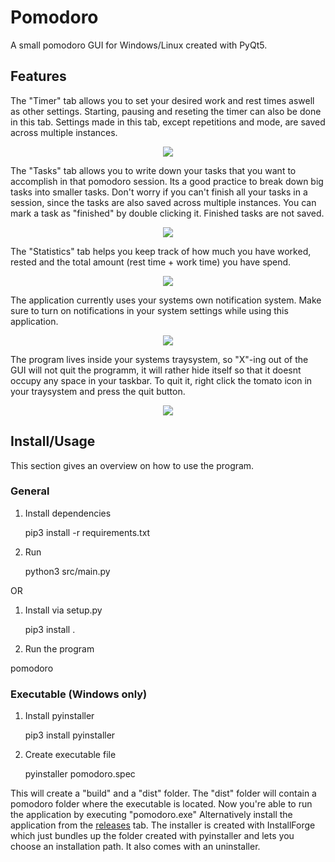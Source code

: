 # Pomodoro
A small pomodoro GUI for Windows/Linux created with PyQt5.

## Features

The "Timer" tab allows you to set your desired work and rest times aswell as other settings. Starting, pausing and reseting the timer can also be done in this tab. Settings made in this tab, except repetitions and mode, are saved across multiple instances.
<p align="center">
  <img src="https://raw.githubusercontent.com/burakmartin/pomodoro/main/screenshots/screenshot_1.png">
 </p>
 
The "Tasks" tab allows you to write down your tasks that you want to accomplish in that pomodoro session. Its a good practice to break down big tasks into smaller tasks. Don't worry if you can't finish all your tasks in a session, since the tasks are also saved across multiple instances. You can mark a task as "finished" by double clicking it. Finished tasks are not saved.
<p align="center">
  <img src="https://raw.githubusercontent.com/burakmartin/pomodoro/main/screenshots/screenshot_2.png">
</p>

The "Statistics" tab helps you keep track of how much you have worked, rested and the total amount (rest time + work time) you have spend.
<p align="center">
  <img src="https://raw.githubusercontent.com/burakmartin/pomodoro/main/screenshots/screenshot_3.png">
</p>

The application currently uses your systems own notification system. Make sure to turn on notifications in your system settings while using this application.
<p align="center">
  <img src="https://raw.githubusercontent.com/burakmartin/pomodoro/main/screenshots/screenshot_4.png">
</p>

The program lives inside your systems traysystem, so "X"-ing out of the GUI will not quit the programm, it will rather hide itself so that it doesnt occupy any space in your taskbar.
To quit it, right click the tomato icon in your traysystem and press the quit button.
<p align="center">
  <img src="https://raw.githubusercontent.com/burakmartin/pomodoro/main/screenshots/screenshot_5.png">
</p>


## Install/Usage
This section gives an overview on how to use the program.

### General
1. Install dependencies

    pip3 install -r requirements.txt

2. Run

    python3 src/main.py

OR 

1. Install via setup.py

    pip3 install .

2. Run the program

  pomodoro


### Executable (Windows only)
1. Install pyinstaller

    pip3 install pyinstaller

2. Create executable file

    pyinstaller pomodoro.spec

This will create a "build" and a "dist" folder. The "dist" folder will contain a pomodoro folder where the executable is located. Now you're
able to run the application by executing "pomodoro.exe"
Alternatively install the application from the <a href=https://github.com/burakmartin/pomodoro/releases>releases</a> tab. The installer is created with InstallForge which just bundles up
the folder created with pyinstaller and lets you choose an installation path. It also comes with an uninstaller.